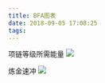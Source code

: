 ```yaml
---
title: BFA图表
date: 2018-09-05 17:08:25
tags:
---
```

项链等级所需能量
![](http://7xnpvq.com1.z0.glb.clouddn.com/%E9%A1%B9%E9%93%BE%E7%AD%89%E7%BA%A7.png)


炼金速冲
![](http://7xnpvq.com1.z0.glb.clouddn.com/WechatIMG54538.png)
